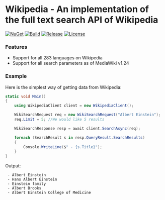# Wikipedia - An implementation of the full text search API of Wikipedia

[![NuGet](https://img.shields.io/nuget/v/Genbox.Wikipedia.svg?style=flat-square&label=nuget)](https://www.nuget.org/packages/Genbox.Wikipedia/)
[![Build](https://img.shields.io/github/workflow/status/Genbox/Wikipedia/Generic%20build?label=Build)](https://github.com/Genbox/Wikipedia/actions)
[![Release](https://img.shields.io/github/workflow/status/Genbox/Wikipedia/Nuget%20release?label=Release)](https://github.com/Genbox/Wikipedia/actions)
[![License](https://img.shields.io/github/license/Genbox/Wikipedia)](https://github.com/Genbox/Wikipedia/blob/master/LICENSE.txt)

### Features

* Support for all 283 languages on Wikipedia
* Support for all search parameters as of MediaWiki v1.24

### Example

Here is the simplest way of getting data from Wikipedia:

```csharp
static void Main()
{
	using WikipediaClient client = new WikipediaClient();

	WikiSearchRequest req = new WikiSearchRequest("Albert Einstein");
	req.Limit = 5; //We would like 5 results

	WikiSearchResponse resp = await client.SearchAsync(req);

	foreach (SearchResult s in resp.QueryResult.SearchResults)
	{
		Console.WriteLine($" - {s.Title}");
	}
}
```

Output:
```
 - Albert Einstein
 - Hans Albert Einstein
 - Einstein family
 - Albert Brooks
 - Albert Einstein College of Medicine
```